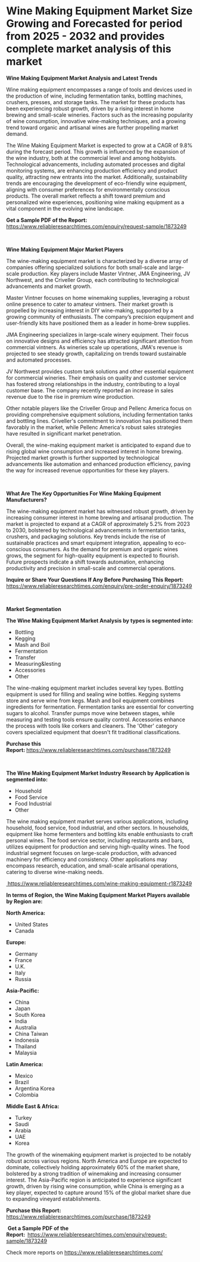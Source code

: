 <p><h1>Wine Making Equipment Market Size Growing and Forecasted for period from 2025 - 2032 and provides complete market analysis of this market</h1></p><p><strong>Wine Making Equipment Market Analysis and Latest Trends</strong></p>
<p><p>Wine making equipment encompasses a range of tools and devices used in the production of wine, including fermentation tanks, bottling machines, crushers, presses, and storage tanks. The market for these products has been experiencing robust growth, driven by a rising interest in home brewing and small-scale wineries. Factors such as the increasing popularity of wine consumption, innovative wine-making techniques, and a growing trend toward organic and artisanal wines are further propelling market demand.</p><p>The Wine Making Equipment Market is expected to grow at a CAGR of 9.8% during the forecast period. This growth is influenced by the expansion of the wine industry, both at the commercial level and among hobbyists. Technological advancements, including automated processes and digital monitoring systems, are enhancing production efficiency and product quality, attracting new entrants into the market. Additionally, sustainability trends are encouraging the development of eco-friendly wine equipment, aligning with consumer preferences for environmentally conscious products. The overall market reflects a shift toward premium and personalized wine experiences, positioning wine making equipment as a vital component in the evolving wine landscape.</p></p>
<p><strong>Get a Sample PDF of the Report:&nbsp;</strong> <a href="https://www.reliableresearchtimes.com/enquiry/request-sample/1873249?utm_campaign=2310&utm_medium=2&utm_source=Github&utm_content=ia&utm_term=16022025&utm_id=wine-making-equipment">https://www.reliableresearchtimes.com/enquiry/request-sample/1873249</a></p>
<p>&nbsp;</p>
<p><strong>Wine Making Equipment Major Market Players</strong></p>
<p><p>The wine-making equipment market is characterized by a diverse array of companies offering specialized solutions for both small-scale and large-scale production. Key players include Master Vintner, JMA Engineering, JV Northwest, and the Criveller Group, each contributing to technological advancements and market growth.</p><p>Master Vintner focuses on home winemaking supplies, leveraging a robust online presence to cater to amateur vintners. Their market growth is propelled by increasing interest in DIY wine-making, supported by a growing community of enthusiasts. The company’s precision equipment and user-friendly kits have positioned them as a leader in home-brew supplies.</p><p>JMA Engineering specializes in large-scale winery equipment. Their focus on innovative designs and efficiency has attracted significant attention from commercial vintners. As wineries scale up operations, JMA's revenue is projected to see steady growth, capitalizing on trends toward sustainable and automated processes.</p><p>JV Northwest provides custom tank solutions and other essential equipment for commercial wineries. Their emphasis on quality and customer service has fostered strong relationships in the industry, contributing to a loyal customer base. The company recently reported an increase in sales revenue due to the rise in premium wine production.</p><p>Other notable players like the Criveller Group and Pellenc America focus on providing comprehensive equipment solutions, including fermentation tanks and bottling lines. Criveller's commitment to innovation has positioned them favorably in the market, while Pellenc America's robust sales strategies have resulted in significant market penetration.</p><p>Overall, the wine-making equipment market is anticipated to expand due to rising global wine consumption and increased interest in home brewing. Projected market growth is further supported by technological advancements like automation and enhanced production efficiency, paving the way for increased revenue opportunities for these key players.</p></p>
<p>&nbsp;</p>
<p><strong>What Are The Key Opportunities For Wine Making Equipment Manufacturers?</strong></p>
<p><p>The wine-making equipment market has witnessed robust growth, driven by increasing consumer interest in home brewing and artisanal production. The market is projected to expand at a CAGR of approximately 5.2% from 2023 to 2030, bolstered by technological advancements in fermentation tanks, crushers, and packaging solutions. Key trends include the rise of sustainable practices and smart equipment integration, appealing to eco-conscious consumers. As the demand for premium and organic wines grows, the segment for high-quality equipment is expected to flourish. Future prospects indicate a shift towards automation, enhancing productivity and precision in small-scale and commercial operations.</p></p>
<p><strong>Inquire or Share Your Questions If Any Before Purchasing This Report:</strong> <a href="https://www.reliableresearchtimes.com/enquiry/pre-order-enquiry/1873249?utm_campaign=2310&utm_medium=2&utm_source=Github&utm_content=ia&utm_term=16022025&utm_id=wine-making-equipment">https://www.reliableresearchtimes.com/enquiry/pre-order-enquiry/1873249</a></p>
<p>&nbsp;</p>
<p><strong>Market Segmentation</strong></p>
<p><strong>The Wine Making Equipment Market Analysis by types is segmented into:</strong></p>
<p><ul><li>Bottling</li><li>Kegging</li><li>Mash and Boil</li><li>Fermentation</li><li>Transfer</li><li>Measuring&lesting</li><li>Accessories</li><li>Other</li></ul></p>
<p><p>The wine-making equipment market includes several key types. Bottling equipment is used for filling and sealing wine bottles. Kegging systems store and serve wine from kegs. Mash and boil equipment combines ingredients for fermentation. Fermentation tanks are essential for converting sugars to alcohol. Transfer pumps move wine between stages, while measuring and testing tools ensure quality control. Accessories enhance the process with tools like corkers and cleaners. The 'Other' category covers specialized equipment that doesn't fit traditional classifications.</p></p>
<p><strong>Purchase this Report:&nbsp;</strong><a href="https://www.reliableresearchtimes.com/purchase/1873249?utm_campaign=2310&utm_medium=2&utm_source=Github&utm_content=ia&utm_term=16022025&utm_id=wine-making-equipment">https://www.reliableresearchtimes.com/purchase/1873249</a></p>
<p>&nbsp;</p>
<p><strong>The Wine Making Equipment Market Industry Research by Application is segmented into:</strong></p>
<p><ul><li>Household</li><li>Food Service</li><li>Food Industrial</li><li>Other</li></ul></p>
<p><p>The wine making equipment market serves various applications, including household, food service, food industrial, and other sectors. In households, equipment like home fermenters and bottling kits enable enthusiasts to craft personal wines. The food service sector, including restaurants and bars, utilizes equipment for production and serving high-quality wines. The food industrial segment focuses on large-scale production, with advanced machinery for efficiency and consistency. Other applications may encompass research, education, and small-scale artisanal operations, catering to diverse wine-making needs.</p></p>
<p><a href="https://www.reliableresearchtimes.com/wine-making-equipment-r1873249?utm_campaign=2310&utm_medium=2&utm_source=Github&utm_content=ia&utm_term=16022025&utm_id=wine-making-equipment">&nbsp;https://www.reliableresearchtimes.com/wine-making-equipment-r1873249</a></p>
<p><strong>In terms of Region, the Wine Making Equipment Market Players available by Region are:</strong></p>
<p>
    <p> <strong> North America: </strong>
        <ul>
            <li>United States</li>
            <li>Canada</li>
        </ul>
        </p> 
    <p> <strong> Europe: </strong>
        <ul>
            <li>Germany</li>
            <li>France</li>
            <li>U.K.</li>
            <li>Italy</li>
            <li>Russia</li>
        </ul>
        </p> 
    <p> <strong> Asia-Pacific: </strong>
        <ul>
            <li>China</li>
            <li>Japan</li>
            <li>South Korea</li>
            <li>India</li>
            <li>Australia</li>
            <li>China Taiwan</li>
            <li>Indonesia</li>
            <li>Thailand</li>
            <li>Malaysia</li>
        </ul>
        </p> 
    <p> <strong> Latin America: </strong>
        <ul>
            <li>Mexico</li>
            <li>Brazil</li>
            <li>Argentina Korea</li>
            <li>Colombia</li>
        </ul>
        </p> 
    <p> <strong> Middle East & Africa: </strong>
        <ul>
            <li>Turkey</li>
            <li>Saudi</li>
            <li>Arabia</li>
            <li>UAE</li>
            <li>Korea</li>
        </ul>
    </p>
    </p>
<p><p>The growth of the winemaking equipment market is projected to be notably robust across various regions. North America and Europe are expected to dominate, collectively holding approximately 60% of the market share, bolstered by a strong tradition of winemaking and increasing consumer interest. The Asia-Pacific region is anticipated to experience significant growth, driven by rising wine consumption, while China is emerging as a key player, expected to capture around 15% of the global market share due to expanding vineyard establishments.</p></p>
<p><strong>Purchase this Report: </strong><a href="https://www.reliableresearchtimes.com/purchase/1873249?utm_campaign=2310&utm_medium=2&utm_source=Github&utm_content=ia&utm_term=16022025&utm_id=wine-making-equipment">https://www.reliableresearchtimes.com/purchase/1873249</a></p>
<p>&nbsp;<strong>Get a Sample PDF of the Report:&nbsp;&nbsp;</strong><a href="https://www.reliableresearchtimes.com/enquiry/request-sample/1873249?utm_campaign=2310&utm_medium=2&utm_source=Github&utm_content=ia&utm_term=16022025&utm_id=wine-making-equipment">https://www.reliableresearchtimes.com/enquiry/request-sample/1873249</a></p>
<p><strong></strong></p>
<p>Check more reports on <a href="https://www.reliableresearchtimes.com/?utm_campaign=2310&utm_medium=2&utm_source=Github&utm_content=ia&utm_term=16022025&utm_id=wine-making-equipment">https://www.reliableresearchtimes.com/</a></p>